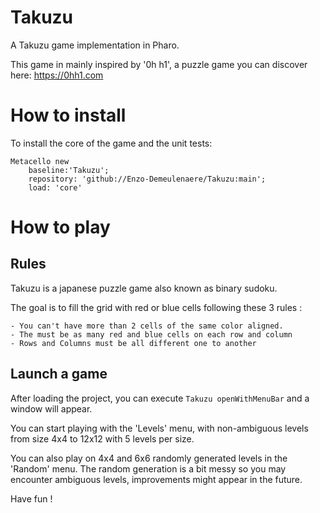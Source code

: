 # Takuzu 
A Takuzu game implementation in Pharo.

This game in mainly inspired by '0h h1', a puzzle game you can discover here: https://0hh1.com

# How to install

To install the core of the game and the unit tests:
```
Metacello new
    baseline:'Takuzu';
    repository: 'github://Enzo-Demeulenaere/Takuzu:main';
    load: 'core'
```

# How to play 

## Rules 

Takuzu is a japanese puzzle game also known as binary sudoku.

The goal is to fill the grid with red or blue cells following these 3 rules :

	- You can't have more than 2 cells of the same color aligned.
	- The must be as many red and blue cells on each row and column
	- Rows and Columns must be all different one to another

## Launch a game

After loading the project, you can execute `Takuzu openWithMenuBar` and a window will appear.

You can start playing with the 'Levels' menu, with non-ambiguous levels from size 4x4 to 12x12 with 5 levels per size.

You can also play on 4x4 and 6x6 randomly generated levels in the 'Random' menu.
The random generation is a bit messy so you may encounter ambiguous levels, improvements might appear in the future.
			
Have fun !
